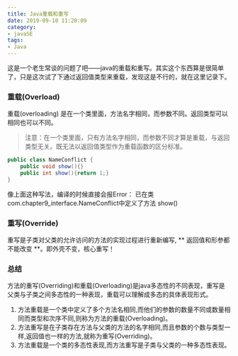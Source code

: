 ```yaml
---
title: Java重载和重写
date: 2019-09-10 11:20:09
category:
- javaSE
tags:
- Java
---
```

这是一个老生常谈的问题了吧——java的重载和重写。其实这个东西算是很简单了，只是这次试了下通过返回值类型来重载，发现这是不行的，就在这里记录下。
<!-- more -->
### 重载(Overload)
重载(overloading) 是在一个类里面，方法名字相同，而参数不同。返回类型可以相同也可以不同。
>注意：在一个类里面，只有方法名字相同，而参数不同才算是重载，与返回类型无关。既无法以返回值类型作为重载函数的区分标准。

```java
public class NameConflict {
    public void show(){}
    public int show(){return 1;}
}
```
像上面这种写法，编译的时候直接会报Error： 已在类 com.chapter9_interface.NameConflict中定义了方法 show()

### 重写(Override)
重写是子类对父类的允许访问的方法的实现过程进行重新编写, ** 返回值和形参都不能改变 **。即外壳不变，核心重写！

### 总结
方法的重写(Overriding)和重载(Overloading)是java多态性的不同表现，重写是父类与子类之间多态性的一种表现，重载可以理解成多态的具体表现形式。

1. 方法重载是一个类中定义了多个方法名相同,而他们的参数的数量不同或数量相同而类型和次序不同,则称为方法的重载(Overloading)。
2. 方法重写是在子类存在方法与父类的方法的名字相同,而且参数的个数与类型一样,返回值也一样的方法,就称为重写(Overriding)。
3. 方法重载是一个类的多态性表现,而方法重写是子类与父类的一种多态性表现。